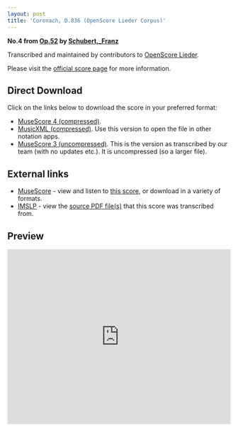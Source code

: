 ```yaml
---
layout: post
title: 'Coronach, D.836 (OpenScore Lieder Corpus)'
---
```


__No.4 from [Op.52](https://fourscoreandmore.org/openscore/lieder/Schubert,_Franz/Op.52/) by [Schubert,_Franz](https://fourscoreandmore.org/openscore/lieder/Schubert,_Franz)__

Transcribed and maintained by contributors to [OpenScore Lieder].

Please visit the [official score page] for more information.

[official score page]: https://musescore.com/openscore-lieder-corpus/scores/6182149
[OpenScore Lieder]: https://musescore.com/openscore-lieder-corpus

## Direct Download

Click on the links below to download the score in your preferred format:
- [MuseScore 4 (compressed)](https://github.com/openscore/lieder/blob/main/scores/Schubert,_Franz/Op.52/4_Coronach,_D.836/lc6182149.mscz?raw=true).
- [MusicXML (compressed)](https://github.com/openscore/lieder/blob/main/scores/Schubert,_Franz/Op.52/4_Coronach,_D.836/lc6182149.mxl?raw=true). Use this version to open the file in other notation apps.
- [MuseScore 3 (uncompressed)](https://github.com/openscore/lieder/blob/main/scores/Schubert,_Franz/Op.52/4_Coronach,_D.836/lc6182149.mscx?raw=true). This is the version as transcribed by our team (with no updates etc.). It is uncompressed (so a larger file).

## External links

- [MuseScore] - view and listen to [this score][MuseScore], or download in a variety of formats.
- [IMSLP] - view the [source PDF file(s)][IMSLP] that this score was transcribed from.

[MuseScore]: https://musescore.com/score/6182149
[IMSLP]: https://imslp.org/wiki/Special:ReverseLookup/16608

## Preview

<iframe width="100%" height="394" src="https://musescore.com/openscore-lieder-corpus/scores/6182149/embed" frameborder="0" allowfullscreen allow="autoplay; fullscreen"></iframe>
